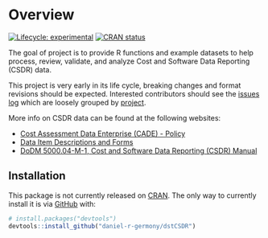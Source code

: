 
<!-- README.md is generated from README.Rmd. Please edit that file -->

# Overview

<!-- badges: start -->

[![Lifecycle:
experimental](https://img.shields.io/badge/lifecycle-experimental-orange.svg)](https://www.tidyverse.org/life-cycle/#experimental)
[![CRAN
status](https://www.r-pkg.org/badges/version/project)](https://CRAN.R-project.org/package=project)
<!-- badges: end -->

The goal of project is to provide R functions and example datasets to
help process, review, validate, and analyze Cost and Software Data
Reporting (CSDR) data.

This project is very early in its life cycle, breaking changes and
format revisions should be expected. Interested contributors should see
the [issues log](https://github.com/daniel-r-germony/dstCSDR/issues)
which are loosely grouped by
[project](https://github.com/daniel-r-germony/dstCSDR/projects?query=is%3Aopen).

More info on CSDR data can be found at the following websites:

  - [Cost Assessment Data Enterprise (CADE) -
    Policy](https://cade.osd.mil/policy)
  - [Data Item Descriptions and Forms](https://cade.osd.mil/policy/dids)
  - [DoDM 5000.04-M-1, Cost and Software Data Reporting (CSDR)
    Manual](https://cade.osd.mil/content/cade/files/csdr/guidance/DoDM%205000.04-M-1%20CSDR%20Manual.pdf)

## Installation

This package is not currently released on
[CRAN](https://CRAN.R-project.org). The only way to currently install it
is via [GitHub](https://github.com/) with:

``` r
# install.packages("devtools")
devtools::install_github("daniel-r-germony/dstCSDR")
```
